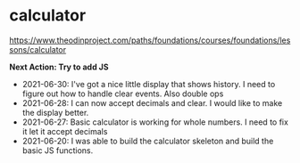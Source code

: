 # calculator
https://www.theodinproject.com/paths/foundations/courses/foundations/lessons/calculator

**Next Action: Try to add JS**

- 2021-06-30: I've got a nice little display that shows history.  I need to figure out how to handle clear events.  Also double ops
- 2021-06-28: I can now accept decimals and clear.  I would like to make the display better.
- 2021-06-27: Basic calculator is working for whole numbers.  I need to fix it let it accept decimals
- 2021-06-20: I was able to build the calculator skeleton and build the basic JS functions.  
